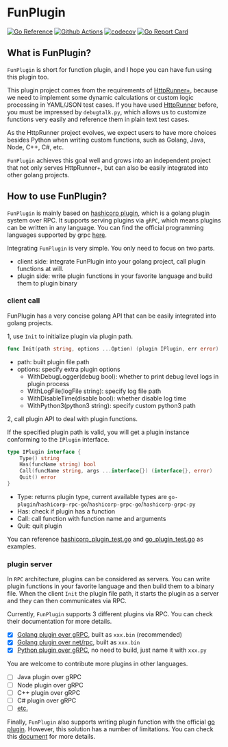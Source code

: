 # FunPlugin

[![Go Reference](https://pkg.go.dev/badge/github.com/httprunner/funplugin.svg)](https://pkg.go.dev/github.com/httprunner/funplugin)
[![Github Actions](https://github.com/httprunner/funplugin/actions/workflows/unittest.yml/badge.svg)](https://github.com/httprunner/funplugin/actions)
[![codecov](https://codecov.io/gh/httprunner/funplugin/branch/main/graph/badge.svg?token=DW3K2R1PNC)](https://codecov.io/gh/httprunner/funplugin)
[![Go Report Card](https://goreportcard.com/badge/github.com/httprunner/funplugin)](https://goreportcard.com/report/github.com/httprunner/funplugin)

## What is FunPlugin?

`FunPlugin` is short for function plugin, and I hope you can have fun using this plugin too.

This plugin project comes from the requirements of [HttpRunner+], because we need to implement some dynamic calculations or custom logic processing in YAML/JSON test cases. If you have used [HttpRunner] before, you must be impressed by `debugtalk.py`, which allows us to customize functions very easily and reference them in plain text test cases.

As the HttpRunner project evolves, we expect users to have more choices besides Python when writing custom functions, such as Golang, Java, Node, C++, C#, etc.

`FunPlugin` achieves this goal well and grows into an independent project that not only serves HttpRunner+, but can also be easily integrated into other golang projects.

## How to use FunPlugin?

`FunPlugin` is mainly based on [hashicorp plugin], which is a golang plugin system over RPC. It supports serving plugins via `gRPC`, which means plugins can be written in any language. You can find the official programming languages supported by grpc [here][grpc-lang].

Integrating `FunPlugin` is very simple. You only need to focus on two parts.

- client side: integrate FunPlugin into your golang project, call plugin functions at will.
- plugin side: write plugin functions in your favorite language and build them to plugin binary

### client call

FunPlugin has a very concise golang API that can be easily integrated into golang projects.

1, use `Init` to initialize plugin via plugin path.

```go
func Init(path string, options ...Option) (plugin IPlugin, err error)
```

- path: built plugin file path
- options: specify extra plugin options
  - WithDebugLogger(debug bool): whether to print debug level logs in plugin process
  - WithLogFile(logFile string): specify log file path
  - WithDisableTime(disable bool): whether disable log time
  - WithPython3(python3 string): specify custom python3 path

2, call plugin API to deal with plugin functions.

If the specified plugin path is valid, you will get a plugin instance conforming to the `IPlugin` interface.

```go
type IPlugin interface {
	Type() string
	Has(funcName string) bool
	Call(funcName string, args ...interface{}) (interface{}, error)
	Quit() error
}
```

- Type: returns plugin type, current available types are `go-plugin`/`hashicorp-rpc-go`/`hashicorp-grpc-go`/`hashicorp-grpc-py`
- Has: check if plugin has a function
- Call: call function with function name and arguments
- Quit: quit plugin

You can reference [hashicorp_plugin_test.go] and [go_plugin_test.go] as examples.

### plugin server

In `RPC` architecture, plugins can be considered as servers. You can write plugin functions in your favorite language and then build them to a binary file. When the client `Init` the plugin file path, it starts the plugin as a server and they can then communicates via RPC.

Currently, `FunPlugin` supports 3 different plugins via RPC. You can check their documentation for more details.

- [x] [Golang plugin over gRPC][go-grpc-plugin], built as `xxx.bin` (recommended)
- [x] [Golang plugin over net/rpc][go-rpc-plugin], built as `xxx.bin`
- [x] [Python plugin over gRPC][python-grpc-plugin], no need to build, just name it with `xxx.py`

You are welcome to contribute more plugins in other languages.

- [ ] Java plugin over gRPC
- [ ] Node plugin over gRPC
- [ ] C++ plugin over gRPC
- [ ] C# plugin over gRPC
- [ ] [etc.][grpc-lang]

Finally, `FunPlugin` also supports writing plugin function with the official [go plugin]. However, this solution has a number of limitations. You can check this [document][go-plugin] for more details.


[HttpRunner+]: https://github.com/httprunner/hrp
[HttpRunner]: https://github.com/httprunner/httprunner
[hashicorp plugin]: https://github.com/hashicorp/go-plugin
[grpc-lang]: https://www.grpc.io/docs/languages/
[go plugin]: https://pkg.go.dev/plugin
[examples/plugin/]: ../examples/plugin/
[examples/plugin/debugtalk.go]: ../examples/plugin/debugtalk.go
[hashicorp_plugin_test.go]: hashicorp_plugin_test.go
[go_plugin_test.go]: go_plugin_test.go
[go-grpc-plugin]: docs/go-grpc-plugin.md
[go-rpc-plugin]: docs/go-rpc-plugin.md
[python-grpc-plugin]: docs/python-grpc-plugin.md
[go-plugin]: docs/go-plugin.md
